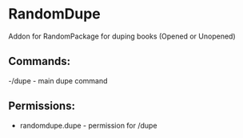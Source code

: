# RandomDupe
Addon for RandomPackage for duping books (Opened or Unopened)

## Commands:
-/dupe - main dupe command

## Permissions:
- randomdupe.dupe - permission for /dupe

